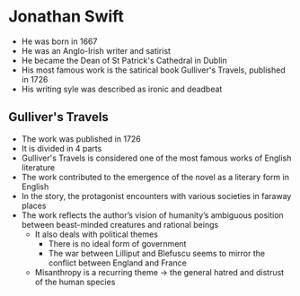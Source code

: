 # Jonathan Swift

- He was born in 1667
- He was an Anglo-Irish writer and satirist
- He became the Dean of St Patrick's Cathedral in Dublin
- His most famous work is the satirical book Gulliver's Travels, published in 1726
- His writing syle was described as ironic and deadbeat

## Gulliver's Travels

- The work was published in 1726
- It is divided in 4 parts
- Gulliver's Travels is considered one of the most famous works of English literature
- The work contributed to the emergence of the novel as a literary form in English
- In the story, the protagonist encounters with various societies in faraway places
- The work reflects the author’s vision of humanity’s ambiguous position between beast-minded creatures and rational beings
	- It also deals with political themes
		- There is no ideal form of government
		- The war between Lilliput and Blefuscu seems to mirror the conflict between England and France
	- Misanthropy is a recurring theme → the general hatred and distrust of the human species